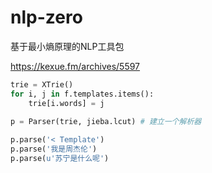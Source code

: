 # nlp-zero
基于最小熵原理的NLP工具包

https://kexue.fm/archives/5597


```python
trie = XTrie()
for i, j in f.templates.items():
    trie[i.words] = j
    
p = Parser(trie, jieba.lcut) # 建立一个解析器

p.parse('< Template')
p.parse('我是周杰伦')
p.parse(u'苏宁是什么呢') 
```
